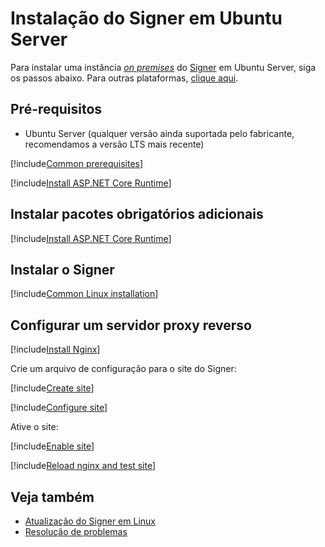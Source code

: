 ﻿# Instalação do Signer em Ubuntu Server

Para instalar uma instância [*on premises*](../index.md) do [Signer](../../index.md) em Ubuntu Server, siga os passos abaixo. Para outras plataformas, [clique aqui](../index.md).

<!--
[!include[Veja o planejamento](../includes/see-planning.md)]
-->

## Pré-requisitos

* Ubuntu Server (qualquer versão ainda suportada pelo fabricante, recomendamos a versão LTS mais recente)

[!include[Common prerequisites](../includes/common-requisites.md)]

[!include[Install ASP.NET Core Runtime](../../../includes/linux/ubuntu/install-aspnetcore-80.md)]

## Instalar pacotes obrigatórios adicionais

[!include[Install ASP.NET Core Runtime](../../../includes/linux/ubuntu/install-dependencies.md)]

## Instalar o Signer

[!include[Common Linux installation](includes/common-linux-install.md)]

## Configurar um servidor proxy reverso

[!include[Install Nginx](../../../includes/linux/ubuntu/install-nginx.md)]

Crie um arquivo de configuração para o site do Signer:

[!include[Create site](../../../../../includes/signer/ubuntu/create-site.md)]

[!include[Configure site](includes/configure-site.md)]

Ative o site:

[!include[Enable site](../../../../../includes/signer/ubuntu/enable-site.md)]

[!include[Reload nginx and test site](includes/reload-and-test.md)]

## Veja também

* [Atualização do Signer em Linux](update.md)
* [Resolução de problemas](troubleshoot/index.md)
